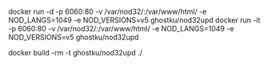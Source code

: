 docker run -d -p 6060:80 -v /var/nod32/:/var/www/html/ -e NOD_LANGS=1049 -e NOD_VERSIONS=v5 ghostku/nod32upd
docker run -it -p 6060:80 -v /var/nod32/:/var/www/html/ -e NOD_LANGS=1049 -e NOD_VERSIONS=v5 ghostku/nod32upd

docker build -rm -t ghostku/nod32upd ./
